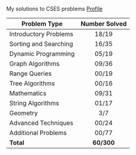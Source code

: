 My solutions to CSES problems
[Profile](https://cses.fi/user/173397)

| Problem Type          | Number Solved |
|-----------------------|:-------------:|
| Introductory Problems |     18/19     |
| Sorting and Searching |     16/35     |
| Dynamic Programming   |     05/19     |
| Graph Algorithms      |     09/36     |
| Range Queries         |     00/19     |
| Tree Algorithms       |     00/16     |
| Mathematics           |     09/31     |
| String Algorithms     |     01/17     |
| Geometry              |      3/7      |
| Advanced Techniques   |     00/24     |
| Additional Problems   |     00/77     |
| **Total**             |   **60/300**  |
